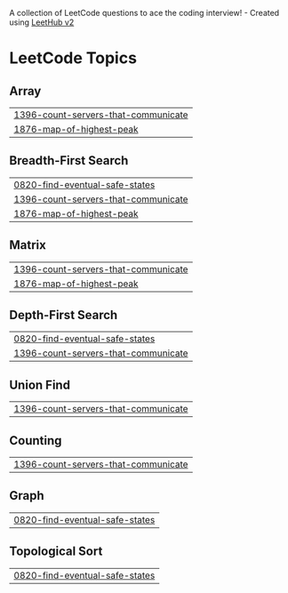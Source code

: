 A collection of LeetCode questions to ace the coding interview! - Created using [LeetHub v2](https://github.com/arunbhardwaj/LeetHub-2.0)
<!---LeetCode Topics Start-->
# LeetCode Topics
## Array
|  |
| ------- |
| [1396-count-servers-that-communicate](https://github.com/Shashank164/DSA/tree/master/1396-count-servers-that-communicate) |
| [1876-map-of-highest-peak](https://github.com/Shashank164/DSA/tree/master/1876-map-of-highest-peak) |
## Breadth-First Search
|  |
| ------- |
| [0820-find-eventual-safe-states](https://github.com/Shashank164/DSA/tree/master/0820-find-eventual-safe-states) |
| [1396-count-servers-that-communicate](https://github.com/Shashank164/DSA/tree/master/1396-count-servers-that-communicate) |
| [1876-map-of-highest-peak](https://github.com/Shashank164/DSA/tree/master/1876-map-of-highest-peak) |
## Matrix
|  |
| ------- |
| [1396-count-servers-that-communicate](https://github.com/Shashank164/DSA/tree/master/1396-count-servers-that-communicate) |
| [1876-map-of-highest-peak](https://github.com/Shashank164/DSA/tree/master/1876-map-of-highest-peak) |
## Depth-First Search
|  |
| ------- |
| [0820-find-eventual-safe-states](https://github.com/Shashank164/DSA/tree/master/0820-find-eventual-safe-states) |
| [1396-count-servers-that-communicate](https://github.com/Shashank164/DSA/tree/master/1396-count-servers-that-communicate) |
## Union Find
|  |
| ------- |
| [1396-count-servers-that-communicate](https://github.com/Shashank164/DSA/tree/master/1396-count-servers-that-communicate) |
## Counting
|  |
| ------- |
| [1396-count-servers-that-communicate](https://github.com/Shashank164/DSA/tree/master/1396-count-servers-that-communicate) |
## Graph
|  |
| ------- |
| [0820-find-eventual-safe-states](https://github.com/Shashank164/DSA/tree/master/0820-find-eventual-safe-states) |
## Topological Sort
|  |
| ------- |
| [0820-find-eventual-safe-states](https://github.com/Shashank164/DSA/tree/master/0820-find-eventual-safe-states) |
<!---LeetCode Topics End-->